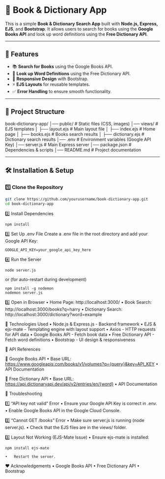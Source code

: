 
# 📖 Book & Dictionary App

This is a simple **Book & Dictionary Search App** built with **Node.js, Express, EJS**, and **Bootstrap**.
It allows users to search for books using the **Google Books API** and look up word definitions using the **Free Dictionary API**.

---

## 🚀 Features

- 📚 **Search for Books** using the Google Books API.
- 📖 **Look up Word Definitions** using the Free Dictionary API.
- 🎨 **Responsive Design** with Bootstrap.
- ⚡ **EJS Layouts** for reusable templates.
- ✅ **Error Handling** to ensure smooth functionality.

---

## 📂 Project Structure

book-dictionary-app/
│── public/              # Static files (CSS, images)
│── views/               # EJS templates
│   ├── layout.ejs       # Main layout file
│   ├── index.ejs        # Home page
│   ├── books.ejs        # Books search results
│   ├── dictionary.ejs   # Dictionary search results
│── .env                 # Environment variables (Google API Key)
│── server.js            # Main Express server
│── package.json         # Dependencies & scripts
│── README.md            # Project documentation

---

## 🛠️ Installation & Setup

### 1️⃣ Clone the Repository
```bash
git clone https://github.com/yourusername/book-dictionary-app.git
cd book-dictionary-app
```
2️⃣ Install Dependencies
```
npm install
```
3️⃣ Set Up .env File
Create a .env file in the root directory and add your Google API Key:
```
GOOGLE_API_KEY=your_google_api_key_here
```
4️⃣ Run the Server
```
node server.js
```
or (for auto-restart during development)
```
npm install -g nodemon
nodemon server.js
```
5️⃣ Open in Browser
	•	Home Page: http://localhost:3000/
	•	Book Search: http://localhost:3000/books?q=harry
	•	Dictionary Search: http://localhost:3000/dictionary?word=example

🔧 Technologies Used
	•	Node.js & Express.js - Backend framework
	•	EJS & ejs-mate - Templating engine with layout support
	•	Axios - HTTP requests for API data
	•	Google Books API - Fetch book data
	•	Free Dictionary API - Fetch word definitions
	•	Bootstrap - UI design & responsiveness

📌 API References

🔹 Google Books API
	•	Base URL: https://www.googleapis.com/books/v1/volumes?q={query}&key=API_KEY
	•	API Documentation

🔹 Free Dictionary API
	•	Base URL: https://api.dictionaryapi.dev/api/v2/entries/en/{word}
	•	API Documentation

🐞 Troubleshooting

1️⃣ “API key not valid” Error
	•	Ensure your Google API Key is correct in .env.
	•	Enable Google Books API in the Google Cloud Console.

2️⃣ “Cannot GET /books” Error
	•	Make sure server.js is running (node server.js).
	•	Check that the EJS files are in the views/ folder.

3️⃣ Layout Not Working (EJS-Mate Issue)
	•	Ensure ejs-mate is installed:
```
npm install ejs-mate
```
	•	Restart the server.
❤️ Acknowledgements
	•	Google Books API
	•	Free Dictionary API
	•	Bootstrap
  

